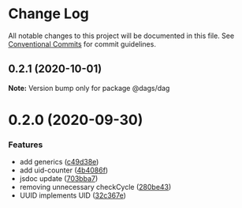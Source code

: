 # Change Log

All notable changes to this project will be documented in this file.
See [Conventional Commits](https://conventionalcommits.org) for commit guidelines.

## 0.2.1 (2020-10-01)

**Note:** Version bump only for package @dags/dag





# 0.2.0 (2020-09-30)


### Features

* add generics ([c49d38e](https://github.com/AlexanderLapygin/dags/commit/c49d38e5bee876656ba2e73eb1915a194f81a4f2))
* add uid-counter ([4b4086f](https://github.com/AlexanderLapygin/dags/commit/4b4086fc431bd0382ef87e240b18d977a587fd37))
* jsdoc update ([703bba7](https://github.com/AlexanderLapygin/dags/commit/703bba7504714c0085f1a4afd29a0a54f6fddaf7))
* removing unnecessary checkCycle ([280be43](https://github.com/AlexanderLapygin/dags/commit/280be43e6e32e87973945c890579a7f6575761fe))
* UUID implements UID ([32c367e](https://github.com/AlexanderLapygin/dags/commit/32c367ef92cc1d6a42e2e1ef6ca3e194a5025494))
